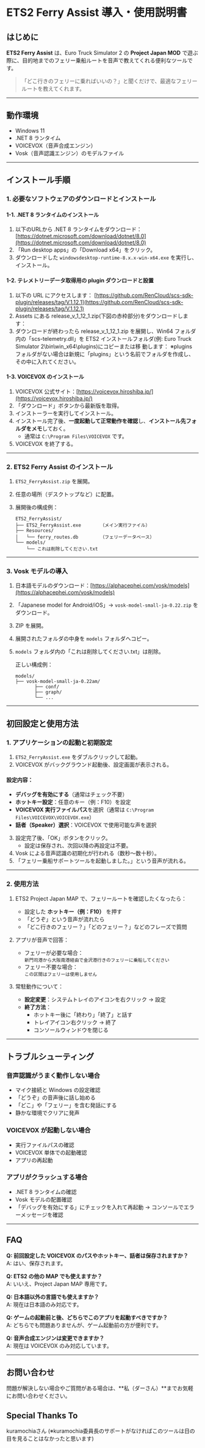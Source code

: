 # ETS2 Ferry Assist 導入・使用説明書

## はじめに

**ETS2 Ferry Assist** は、Euro Truck Simulator 2 の **Project Japan MOD** で遊ぶ際に、目的地までのフェリー乗船ルートを音声で教えてくれる便利なツールです。

> 「どこ行きのフェリーに乗ればいいの？」と聞くだけで、最適なフェリールートを教えてくれます。

---

## 動作環境

- Windows 11  
- .NET 8 ランタイム  
- VOICEVOX（音声合成エンジン）  
- Vosk（音声認識エンジン）のモデルファイル  

---

## インストール手順

### 1. 必要なソフトウェアのダウンロードとインストール

#### 1-1. .NET 8 ランタイムのインストール

1. 以下のURLから .NET 8 ランタイムをダウンロード：  
   [https://dotnet.microsoft.com/download/dotnet/8.0](https://dotnet.microsoft.com/download/dotnet/8.0)
2. 「Run desktop apps」の「Download x64」をクリック。
3. ダウンロードした `windowsdesktop-runtime-8.x.x-win-x64.exe` を実行し、インストール。


#### 1-2. テレメトリーデータ取得用の plugin ダウンロードと設置

1. 以下の URL にアクセスします：
   [https://github.com/RenCloud/scs-sdk-plugin/releases/tag/V.1.12.1](https://github.com/RenCloud/scs-sdk-plugin/releases/tag/V.1.12.1)
2. Assets にある release_v_1_12_1.zip(下図の赤枠部分)をダウンロードします：
3. ダウンロードが終わったら release_v_1_12_1.zip を展開し、Win64 フォルダ内の「scs-telemetry.dll」を
ETS2 インストールフォルダ(例: Euro Truck Simulator 2\bin\win_x64\plugins)にコピーまたは移
動します：
※plugins フォルダがない場合は新規に「plugins」という名前でフォルダを作成し、その中に入れてください。


#### 1-3. VOICEVOX のインストール

1. VOICEVOX 公式サイト：[https://voicevox.hiroshiba.jp/](https://voicevox.hiroshiba.jp/)
2. 「ダウンロード」ボタンから最新版を取得。
3. インストーラーを実行してインストール。
4. インストール完了後、**一度起動して正常動作を確認**し、**インストール先フォルダをメモ**しておく。  
   - 通常は `C:\Program Files\VOICEVOX` です。
5. VOICEVOX を終了する。

---

### 2. ETS2 Ferry Assist のインストール

1. `ETS2_FerryAssist.zip` を展開。
2. 任意の場所（デスクトップなど）に配置。
3. 展開後の構成例：

    ```
    ETS2_FerryAssist/
    ├── ETS2_FerryAssist.exe       （メイン実行ファイル）
    ├── Resources/
    │   └── ferry_routes.db        （フェリーデータベース）
    └── models/
        └── これは削除してください.txt
    ```

---

### 3. Vosk モデルの導入

1. 日本語モデルのダウンロード：[https://alphacephei.com/vosk/models](https://alphacephei.com/vosk/models)
2. 「Japanese model for Android/iOS」→ `vosk-model-small-ja-0.22.zip` をダウンロード。
3. ZIP を展開。
4. 展開されたフォルダの中身を `models` フォルダへコピー。
5. `models` フォルダ内の「これは削除してください.txt」は削除。

    正しい構成例：

    ```
    models/
    ├── vosk-model-small-ja-0.22am/
           ├── conf/
           ├── graph/
           └── ...
    ```

---

## 初回設定と使用方法

### 1. アプリケーションの起動と初期設定

1. `ETS2_FerryAssist.exe` をダブルクリックして起動。
2. VOICEVOX がバックグラウンド起動後、設定画面が表示される。

#### 設定内容：

- **デバッグを有効にする**（通常はチェック不要）
- **ホットキー設定**：任意のキー（例：F10）を設定
- **VOICEVOX 実行ファイルパス**を選択（通常は `C:\Program Files\VOICEVOX\VOICEVOX.exe`）
- **話者（Speaker）選択**：VOICEVOX で使用可能な声を選択

3. 設定完了後、「OK」ボタンをクリック。  
   - 設定は保存され、次回以降の再設定は不要。
4. Vosk による音声認識の初期化が行われる（数秒～数十秒）。
5. 「フェリー乗船サポートツールを起動しました。」という音声が流れる。

---

### 2. 使用方法

1. ETS2 Project Japan MAP で、フェリールートを確認したくなったら：

    - 設定した **ホットキー（例：F10）** を押す  
    - 「どうぞ」という音声が流れたら  
    - 「どこ行きのフェリー？」「どのフェリー？」などのフレーズで質問

2. アプリが音声で回答：

    - フェリーが必要な場合：  
      `新門司港から大阪南港経由で金沢港行きのフェリーに乗船してください`
    - フェリー不要な場合：  
      `この区間はフェリーは使用しません`

3. 常駐動作について：

    - **設定変更**：システムトレイのアイコンを右クリック → 設定  
    - **終了方法**：
        - ホットキー後に「終わり」「終了」と話す
        - トレイアイコン右クリック → 終了
        - コンソールウィンドウを閉じる

---

## トラブルシューティング

### 音声認識がうまく動作しない場合

- マイク接続と Windows の設定確認
- 「どうぞ」の音声後に話し始める
- 「どこ」や「フェリー」を含む発話にする
- 静かな環境でクリアに発声

### VOICEVOX が起動しない場合

- 実行ファイルパスの確認
- VOICEVOX 単体での起動確認
- アプリの再起動

### アプリがクラッシュする場合

- .NET 8 ランタイムの確認
- Vosk モデルの配置確認
- 「デバッグを有効にする」にチェックを入れて再起動 → コンソールでエラーメッセージを確認

---

## FAQ

**Q: 前回設定した VOICEVOX のパスやホットキー、話者は保存されますか？**  
A: はい、保存されます。

**Q: ETS2 の他の MAP でも使えますか？**  
A: いいえ、Project Japan MAP 専用です。

**Q: 日本語以外の言語でも使えますか？**  
A: 現在は日本語のみ対応です。

**Q: ゲームの起動前と後、どちらでこのアプリを起動すべきですか？**  
A: どちらでも問題ありませんが、ゲーム起動前の方が便利です。

**Q: 音声合成エンジンは変更できますか？**  
A: 現在は VOICEVOX のみ対応しています。

---

## お問い合わせ

問題が解決しない場合やご質問がある場合は、**私（ダーさん）**までお気軽にお問い合わせください。

## Special Thanks To
kuramochiaさん
(※kuramochia委員長のサポートがなければこのツールは日の目を見ることはなかったと思います)
